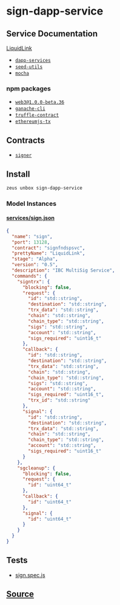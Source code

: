 
sign-dapp-service
====================






## Service Documentation
[LiquidLink](../../services/sign-service.md)


* [`dapp-services`](dapp-services.md)
* [`seed-utils`](seed-utils.md)
* [`mocha`](mocha.md)
### npm packages
* [`web3@1.0.0-beta.36`](http://npmjs.com/package/web3@1.0.0-beta.36)
* [`ganache-cli`](http://npmjs.com/package/ganache-cli)
* [`truffle-contract`](http://npmjs.com/package/truffle-contract)
* [`ethereumjs-tx`](http://npmjs.com/package/ethereumjs-tx)

## Contracts
* [`signer`](https://github.com/liquidapps-io/zeus-sdk/tree/master/boxes/groups/services/sign-dapp-service/contracts/eos/signer)
## Install
```bash
zeus unbox sign-dapp-service
```










### Model Instances
#### [services/sign.json](https://github.com/liquidapps-io/zeus-sdk/tree/master/boxes/groups/services/sign-dapp-service/models/dapp-services/sign.json)
```json
{
  "name": "sign",
  "port": 13128,
  "contract": "signfndspsvc",
  "prettyName": "LiquidLink",
  "stage": "Alpha",
  "version": "0.5",
  "description": "IBC MultiSig Service",
  "commands": {
    "signtrx": {
      "blocking": false,
      "request": {
        "id": "std::string",
        "destination": "std::string",
        "trx_data": "std::string",
        "chain": "std::string",
        "chain_type": "std::string",
        "sigs": "std::string",
        "account": "std::string",
        "sigs_required": "uint16_t"
      },
      "callback": {
        "id": "std::string",
        "destination": "std::string",
        "trx_data": "std::string",
        "chain": "std::string",
        "chain_type": "std::string",
        "sigs": "std::string",
        "account": "std::string",
        "sigs_required": "uint16_t",
        "trx_id": "std::string"
      },
      "signal": {
        "id": "std::string",
        "destination": "std::string",
        "trx_data": "std::string",
        "chain": "std::string",
        "chain_type": "std::string",
        "account": "std::string",
        "sigs_required": "uint16_t"
      }
    },
    "sgcleanup": {
      "blocking": false,
      "request": {
        "id": "uint64_t"
      },
      "callback": {
        "id": "uint64_t"
      },
      "signal": {
        "id": "uint64_t"
      }
    }
  }
}
```
## Tests 
* [sign.spec.js](https://github.com/liquidapps-io/zeus-sdk/tree/master/boxes/groups/services/sign-dapp-service/test/sign.spec.js)
## [Source](https://github.com/liquidapps-io/zeus-sdk/tree/master/boxes/groups/services/sign-dapp-service)